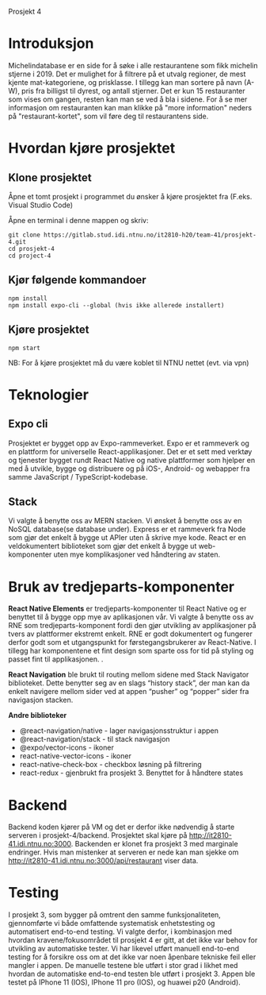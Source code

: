Prosjekt 4

# Introduksjon

Michelindatabase er en side for å søke i alle restaurantene som fikk michelin stjerne i 2019. 
Det er mulighet for å filtrere på et utvalg regioner, de mest kjente mat-kategoriene, og prisklasse. 
I tillegg kan man sortere på navn (A-W), pris fra billigst til dyrest, og antall stjerner. 
Det er kun 15 restauranter som vises om gangen, resten kan man se ved å bla i sidene. 
For å se mer informasjon om restauranten kan man klikke på "more information" neders på "restaurant-kortet", som vil føre deg til restaurantens side. 


# Hvordan kjøre prosjektet


## Klone prosjektet

Åpne et tomt prosjekt i programmet du ønsker å kjøre prosjektet fra (F.eks. Visual Studio Code)

Åpne en terminal i denne mappen og skriv:

    git clone https://gitlab.stud.idi.ntnu.no/it2810-h20/team-41/prosjekt-4.git
    cd prosjekt-4
    cd project-4

## Kjør følgende kommandoer

    npm install
    npm install expo-cli --global (hvis ikke allerede installert)

## Kjøre prosjektet

    npm start

NB: For å kjøre prosjektet må du være koblet til NTNU nettet (evt. via vpn)    


# Teknologier

## Expo cli
Prosjektet er bygget opp av Expo-rammeverket. Expo er et rammeverk og en plattform for universelle React-applikasjoner. Det er et sett med verktøy og tjenester bygget rundt React Native og native plattformer som hjelper en med å utvikle, bygge og distribuere og på iOS-, Android- og webapper fra samme JavaScript / TypeScript-kodebase.

## Stack

Vi valgte å benytte oss av MERN stacken. Vi ønsket å benytte oss av en NoSQL database(se database under). Express er et rammeverk fra Node som gjør
det enkelt å bygge ut APIer uten å skrive mye kode. React er en veldokumentert biblioteket som gjør det enkelt å bygge ut web-komponenter uten mye
komplikasjoner ved håndtering av staten. 



# Bruk av tredjeparts-komponenter

**React Native Elements** er tredjeparts-komponenter til React Native og er benyttet til å bygge opp mye av aplikasjonen vår. 
Vi valgte å benytte oss av RNE som tredjeparts-komponent fordi den gjør utvikling av applikasjoner på tvers av plattformer ekstremt enkelt. 
RNE er godt dokumentert og fungerer derfor godt som et utgangspunkt for førstegangsbrukerer av React-Native. 
I tillegg har komponentene et fint design som sparte oss for tid på styling og passet fint til applikasjonen.
. 

**React Navigation** ble brukt til routing mellom sidene med Stack Navigator biblioteket. Dette benytter seg av en slags “history stack”, der man kan da enkelt navigere mellom sider ved at appen “pusher” og “popper” sider fra navigasjon stacken. 
 

**Andre biblioteker**
- @react-navigation/native - lager navigasjonsstruktur i appen 
- @react-navigation/stack - til stack navigasjon
- @expo/vector-icons - ikoner
- react-native-vector-icons - ikoner
- react-native-check-box - checkbox løsning på filtrering
- react-redux - gjenbrukt fra prosjekt 3. Benyttet for å håndtere states



# Backend

Backend koden kjører på VM og det er derfor ikke nødvendig å starte serveren i prosjekt-4/backend. 
Prosjektet skal kjøre på http://it2810-41.idi.ntnu.no:3000. Backenden er klonet fra prosjekt 3 med marginale endringer. 
Hvis man mistenker at serveren er nede kan man sjekke om http://it2810-41.idi.ntnu.no:3000/api/restaurant viser data.

# Testing

I prosjekt 3, som bygger på omtrent den samme funksjonaliteten, gjennomførte vi både omfattende systematisk enhetstesting og automatisert end-to-end testing. Vi valgte derfor, i kombinasjon med hvordan kravene/fokusområdet til prosjekt 4 er gitt,
at det ikke var behov for utvikling av automatiske tester. Vi har likevel utført manuell end-to-end testing for å forsikre oss om at det ikke var noen åpenbare tekniske feil eller mangler i appen. De manuelle testene ble utført i stor grad i likhet med hvordan de automatiske end-to-end testen ble utført i prosjekt 3.
Appen ble testet på IPhone 11 (IOS), IPhone 11 pro (IOS), og huawei p20 (Android).



